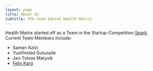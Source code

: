 ```yaml
---
layout: page
title: About Us
subtitle: The team behind Health Matrix
---
```


Health Matrix started off as a Team in the Startup-Competition [Spark][spark]. Current Team Members include:
- Saman Azizi
- Yusifimilad Guluzade
- Jan-Tobias Matysik
- [Felix Karg][fkarg]


[spark]: https://spark.foundersclub-freiburg.de/
[fkarg]: https://fkarg.github.io

